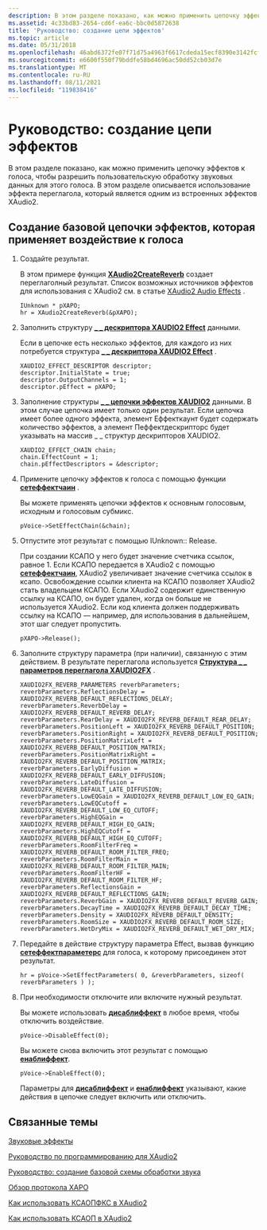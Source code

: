 ```yaml
---
description: В этом разделе показано, как можно применить цепочку эффектов к голоса, чтобы разрешить пользовательскую обработку звуковых данных для этого голоса. В этом разделе описывается использование эффекта переглагола, который является одним из встроенных эффектов XAudio2.
ms.assetid: 4c33bd83-2654-cd6f-ea6c-bbc0d5872638
title: 'Руководство: создание цепи эффектов'
ms.topic: article
ms.date: 05/31/2018
ms.openlocfilehash: 46abd6372fe07f71d75a4963f6617cdeda15ecf8390e3142fcf110029bd8f6dd
ms.sourcegitcommit: e6600f550f79bddfe58bd4696ac50dd52cb03d7e
ms.translationtype: MT
ms.contentlocale: ru-RU
ms.lasthandoff: 08/11/2021
ms.locfileid: "119838416"
---
```

# <a name="how-to-create-an-effect-chain"></a>Руководство: создание цепи эффектов

В этом разделе показано, как можно применить цепочку эффектов к голоса, чтобы разрешить пользовательскую обработку звуковых данных для этого голоса. В этом разделе описывается использование эффекта переглагола, который является одним из встроенных эффектов XAudio2.

## <a name="to-create-a-basic-effect-chain-that-applies-an-effect-to-a-voice"></a>Создание базовой цепочки эффектов, которая применяет воздействие к голоса

1.  Создайте результат.

    В этом примере функция [**XAudio2CreateReverb**](/windows/desktop/api/xaudio2fx/nf-xaudio2fx-xaudio2createreverb) создает переглаголный результат. Список возможных источников эффектов для использования с XAudio2 см. в статье [XAudio2 Audio Effects](xaudio2-audio-effects.md) .

    ```
    IUnknown * pXAPO;
    hr = XAudio2CreateReverb(&pXAPO);
    ```

    

2.  Заполнить структуру [**\_ \_ дескриптора XAUDIO2 Effect**](/windows/desktop/api/xaudio2/ns-xaudio2-xaudio2_effect_descriptor) данными.

    Если в цепочке есть несколько эффектов, для каждого из них потребуется структура [**\_ \_ дескриптора XAUDIO2 Effect**](/windows/desktop/api/xaudio2/ns-xaudio2-xaudio2_effect_descriptor) .

    ```
    XAUDIO2_EFFECT_DESCRIPTOR descriptor;
    descriptor.InitialState = true;
    descriptor.OutputChannels = 1;
    descriptor.pEffect = pXAPO;
    ```

    

3.  Заполнение структуры [**\_ \_ цепочки эффектов XAUDIO2**](/windows/desktop/api/xaudio2/ns-xaudio2-xaudio2_effect_chain) данными. В этом случае цепочка имеет только один результат. Если цепочка имеет более одного эффекта, элемент Еффекткаунт будет содержать количество эффектов, а элемент Пеффектдескрипторс будет указывать на массив \_ \_ структур дескрипторов XAUDIO2.

    ```
    XAUDIO2_EFFECT_CHAIN chain;
    chain.EffectCount = 1;
    chain.pEffectDescriptors = &descriptor;
    ```

    

4.  Примените цепочку эффектов к голоса с помощью функции [**сетеффектчаин**](/windows/win32/api/xaudio2/nf-xaudio2-ixaudio2voice-seteffectchain) .

    Вы можете применять цепочки эффектов к основным голосовым, исходным и голосовым субмикс.

    ```
    pVoice->SetEffectChain(&chain);
    ```

    

5.  Отпустите этот результат с помощью IUnknown:: Release.

    При создании КСАПО у него будет значение счетчика ссылок, равное 1. Если КСАПО передается в XAudio2 с помощью [**сетеффектчаин**](/windows/win32/api/xaudio2/nf-xaudio2-ixaudio2voice-seteffectchain), XAudio2 увеличивает значение счетчика ссылок в ксапо. Освобождение ссылки клиента на КСАПО позволяет XAudio2 стать владельцем КСАПО. Если XAudio2 содержит единственную ссылку на КСАПО, он будет удален, когда он больше не используется XAudio2. Если код клиента должен поддерживать ссылку на КСАПО — например, для использования в дальнейшем, этот шаг следует пропустить.

    ```
    pXAPO->Release();
    ```

    

6.  Заполните структуру параметра (при наличии), связанную с этим действием. В результате переглагола используется [**Структура \_ \_ параметров переглагола XAUDIO2FX**](/windows/desktop/api/xaudio2fx/ns-xaudio2fx-xaudio2fx_reverb_parameters) .

    ```
    XAUDIO2FX_REVERB_PARAMETERS reverbParameters;
    reverbParameters.ReflectionsDelay = XAUDIO2FX_REVERB_DEFAULT_REFLECTIONS_DELAY;
    reverbParameters.ReverbDelay = XAUDIO2FX_REVERB_DEFAULT_REVERB_DELAY;
    reverbParameters.RearDelay = XAUDIO2FX_REVERB_DEFAULT_REAR_DELAY;
    reverbParameters.PositionLeft = XAUDIO2FX_REVERB_DEFAULT_POSITION;
    reverbParameters.PositionRight = XAUDIO2FX_REVERB_DEFAULT_POSITION;
    reverbParameters.PositionMatrixLeft = XAUDIO2FX_REVERB_DEFAULT_POSITION_MATRIX;
    reverbParameters.PositionMatrixRight = XAUDIO2FX_REVERB_DEFAULT_POSITION_MATRIX;
    reverbParameters.EarlyDiffusion = XAUDIO2FX_REVERB_DEFAULT_EARLY_DIFFUSION;
    reverbParameters.LateDiffusion = XAUDIO2FX_REVERB_DEFAULT_LATE_DIFFUSION;
    reverbParameters.LowEQGain = XAUDIO2FX_REVERB_DEFAULT_LOW_EQ_GAIN;
    reverbParameters.LowEQCutoff = XAUDIO2FX_REVERB_DEFAULT_LOW_EQ_CUTOFF;
    reverbParameters.HighEQGain = XAUDIO2FX_REVERB_DEFAULT_HIGH_EQ_GAIN;
    reverbParameters.HighEQCutoff = XAUDIO2FX_REVERB_DEFAULT_HIGH_EQ_CUTOFF;
    reverbParameters.RoomFilterFreq = XAUDIO2FX_REVERB_DEFAULT_ROOM_FILTER_FREQ;
    reverbParameters.RoomFilterMain = XAUDIO2FX_REVERB_DEFAULT_ROOM_FILTER_MAIN;
    reverbParameters.RoomFilterHF = XAUDIO2FX_REVERB_DEFAULT_ROOM_FILTER_HF;
    reverbParameters.ReflectionsGain = XAUDIO2FX_REVERB_DEFAULT_REFLECTIONS_GAIN;
    reverbParameters.ReverbGain = XAUDIO2FX_REVERB_DEFAULT_REVERB_GAIN;
    reverbParameters.DecayTime = XAUDIO2FX_REVERB_DEFAULT_DECAY_TIME;
    reverbParameters.Density = XAUDIO2FX_REVERB_DEFAULT_DENSITY;
    reverbParameters.RoomSize = XAUDIO2FX_REVERB_DEFAULT_ROOM_SIZE;
    reverbParameters.WetDryMix = XAUDIO2FX_REVERB_DEFAULT_WET_DRY_MIX;
    ```

    

7.  Передайте в действие структуру параметра Effect, вызвав функцию [**сетеффектпараметерс**](/windows/win32/api/xaudio2/nf-xaudio2-ixaudio2voice-seteffectparameters) для голоса, к которому присоединен этот результат.

    ```
    hr = pVoice->SetEffectParameters( 0, &reverbParameters, sizeof( reverbParameters ) );
    ```

    

8.  При необходимости отключите или включите нужный результат.

    Вы можете использовать [**дисаблиффект**](/windows/win32/api/xaudio2/nf-xaudio2-ixaudio2voice-disableeffect) в любое время, чтобы отключить воздействие.

    ```
    pVoice->DisableEffect(0);
    ```

    

    Вы можете снова включить этот результат с помощью [**енаблиффект**](/windows/win32/api/xaudio2/nf-xaudio2-ixaudio2voice-enableeffect).

    ```
    pVoice->EnableEffect(0);
    ```

    

    Параметры для [**дисаблиффект**](/windows/win32/api/xaudio2/nf-xaudio2-ixaudio2voice-disableeffect) и [**енаблиффект**](/windows/win32/api/xaudio2/nf-xaudio2-ixaudio2voice-enableeffect) указывают, какие действия в цепочке следует включить или отключить.

## <a name="related-topics"></a>Связанные темы

<dl> <dt>

[Звуковые эффекты](audio-effects.md)
</dt> <dt>

[Руководство по программированию для XAudio2](programming-guide.md)
</dt> <dt>

[Руководство: создание базовой схемы обработки звука](how-to--build-a-basic-audio-processing-graph.md)
</dt> <dt>

[Обзор протокола XAPO](xapo-overview.md)
</dt> <dt>

[Как использовать КСАОПФКС в XAudio2](how-to--use-xapofx-in-xaudio2.md)
</dt> <dt>

[Как использовать КСАОП в XAudio2](how-to--use-an-xapo-in-xaudio2.md)
</dt> </dl>

 

 
